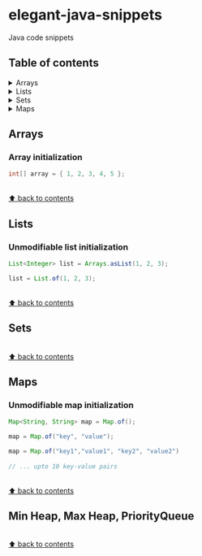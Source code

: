 # elegant-java-snippets
Java code snippets

## Table of contents

<details>
<summary>Arrays</summary>

* [`Array initialization`](#Array-initialization)

</details>

<details>
<summary>Lists</summary>

* [Unmodifiable list initialization](#Unmodifiable list initialization)

</details>

<details>
<summary>Sets</summary>


</details>

<details>
<summary>Maps</summary>

* [Unmodifiable map initialization](#Unmodifiable map initialization)

</details>

## Arrays

### Array initialization

```java
int[] array = { 1, 2, 3, 4, 5 };
```

<br>[⬆ back to contents](#Table-of-contents)

## Lists

### Unmodifiable list initialization

```java
List<Integer> list = Arrays.asList(1, 2, 3);

list = List.of(1, 2, 3);
```

<br>[⬆ back to contents](#Table-of-contents)

## Sets

<br>[⬆ back to contents](#Table-of-contents)

## Maps

### Unmodifiable map initialization

```java
Map<String, String> map = Map.of();

map = Map.of("key", "value");

map = Map.of("key1","value1", "key2", "value2")
    
// ... upto 10 key-value pairs
```
<br>[⬆ back to contents](#Table-of-contents)

## Min Heap, Max Heap, PriorityQueue

<br>[⬆ back to contents](#Table-of-contents)
